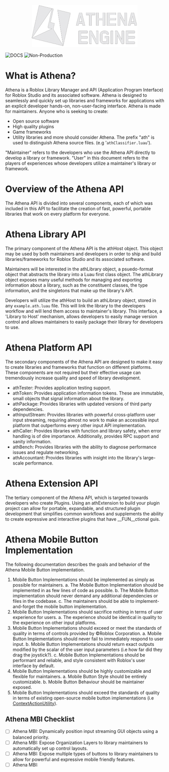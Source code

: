 <p align="center">
  <img width="336" height="133" src="https://github.com/include-marcy/Athena/blob/82a94a54d797d50e56840c511a72c874a5355d53/assets/AthenaLogo2.png"/>
</p>

![DOCS](https://img.shields.io/badge/latest_release-v0.0.1-blue?style=flat-square&logo=Roblox%20Studio)  ![Non-Production](https://img.shields.io/badge/production-no-red?style=flat-square&logo=Roblox%20Studio)
# What is Athena?
Athena is a Roblox Library Manager and API (Application Program Interface) for Roblox Studio and its associated software. Athena is designed to seamlessly and quickly set up libraries and frameworks for applications with an explicit developer hands-on, non-user-facing interface.
Athena is made for maintainers. Anyone who is seeking to create:
- Open source software
- High quality plugins
- Game frameworks
- Utility libraries
and more should consider Athena.
The prefix "ath" is used to distinguish Athena source files. (e.g '`athClassifier.luau`').

"Maintainer" refers to the developers who use the Athena API directly to develop a library or framework.
"User" in this document refers to the players of experiences whose developers utilize a maintainer's library or framework.

# Overview of the Athena API
The Athena API is divided into several components, each of which was included in this API to facilitate the creation of fast, powerful, portable libraries that work on every platform for everyone.

# Athena Library API
The primary component of the Athena API is the athHost object. This object may be used by both maintainers and developers in order to ship and build libraries/frameworks for Roblox Studio and its associated software.

Maintainers will be interested in the athLibrary object, a psuedo-format object that abstracts the library into a Luau first class object. The athLibrary object exposes many useful methods for managing and exporting information about a library, such as the constituent classes, the type information, and the singletons that make up the library's API.

Developers will utilize the athHost to build an athLibrary object, stored in any `example.ath.luau` file. This will link the library to the developers workflow and will lend them access to maintainer's library. This interface, a 'Library to Host' mechanism, allows developers to easily manage version control and allows maintainers to easily package their library for developers to use.

# Athena Platform API
The secondary components of the Athena API are designed to make it easy to create libraries and frameworks that function on different platforms. These components are not required but their effective usage can tremendously increase quality and speed of library development.
- athTester: Provides application testing support.
- athToken: Provides application information tokens. These are immutable, small objects that signal information about the library.
- athPackage: Provides libraries with updated versions of third party dependencies.
- athInputStream: Provides libraries with powerful cross-platform user input streaming, requiring almost no work to make an accessible input platform that outperforms every other input API implementation.
- athCaller: Provides libraries with function and library safety, when error handling is of dire importance. Additionally, provides RPC support and sanity information.
- athBench: Provides libraries with the ability to diagnose performance issues and regulate networking.
- athAccountant: Provides libraries with insight into the library's large-scale performance.

# Athena Extension API
The tertiary component of the Athena API, which is targeted towards developers who create Plugins. Using an athExtension to build your plugin project can allow for portable, expandable, and structured plugin development that simplifies common workflows and supplements the ability to create expressive and interactive plugins that have __FUN__ctional guis.

# Athena Mobile Button Implementation
The following documentation describes the goals and behavior of the Athena Mobile Button implementation.

1. Mobile Button Implementations should be implemented as simply as possible for maintainers.
    a. The Mobile Button Implementation should be implemented in as few lines of code as possible.
    b. The Mobile Button implementation should never demand any additional dependencies or files in the codebase.
    c. The maintainers should be able to implement-and-forget the mobile button implementation.
2. Mobile Button Implementations should sacrifice nothing in terms of user experience for users.
    a. The experience should be identical in quality to the experience on other input platforms.
3. Mobile Button Implementations should exceed or meet the standards of quality in terms of controls provided by ©Roblox Corporation.
    a. Mobile Button Implementations should never fail to immediately respond to user input.
    b. Mobile Button Implementations should return exact outputs modified by the scalar of the user input parameters (i.e how far did they drag the joystick?).
    c. Mobile Button Implementations should be performant and reliable, and style consistent with Roblox's user interface by default.
4. Mobile Button Implementations should be highly customizable and flexible for maintainers.
    a. Mobile Button Style should be entirely customizable.
    b. Mobile Button Behaviour should be maintainer exposed.
5. Mobile Button Implementations should exceed the standards of quality in terms of existing open-source mobile button implementations (i.e [ContextActionUtility](https://devforum.roblox.com/t/source-code-contextactionutility/804187)).

## Athena MBI Checklist
- [ ] Athena MBI: Dynamically position input streaming GUI objects using a balanced priority.
- [ ] Athena MBI: Expose Organization Layers to library maintainers to automatically set up control layouts.
- [ ] Athena MBI: Expose multiple types of buttons to library maintainers to allow for powerful and expressive mobile friendly features.
- [ ] Athena MBI: 